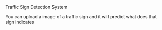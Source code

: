 Traffic Sign Detection System

You can upload a image of a traffic sign and it will predict what does that sign indicates
